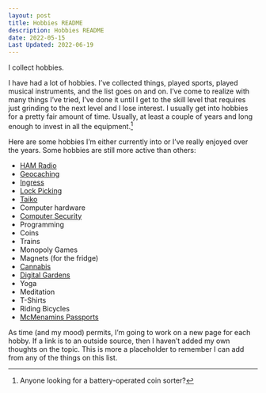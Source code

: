 ```yaml
---
layout: post
title: Hobbies README
description: Hobbies README
date: 2022-05-15
Last Updated: 2022-06-19
---
```

I collect hobbies.

I have had a lot of hobbies.  I’ve collected things, played sports, played musical instruments, and the list goes on and on.  I’ve come to realize with many things I’ve tried, I’ve done it until I get to the skill level that requires just grinding to the next level and I lose interest.  I usually get into hobbies for a pretty fair amount of time.  Usually, at least a couple of years and long enough to invest in all the equipment.[^1]

Here are some hobbies I’m either currently into or I’ve really enjoyed over the years.  Some hobbies are still more active than others:

* [HAM Radio](/life/navy)
* [Geocaching](/geocaching) 
* [Ingress](https://ingress.com/)
* [Lock Picking](/faq#Q30)
* [Taiko](/music/taiko/)
* Computer hardware
* [Computer Security](/tech/security/)
* Programming
* Coins 
* Trains
* Monopoly Games
* Magnets (for the fridge)
* [Cannabis](/cannabis/)
* [Digital Gardens](/)
* Yoga
* Meditation
* T-Shirts
* Riding Bicycles
* [McMenamins Passports](https://www.mcmenamins.com/)

As time (and my mood) permits, I’m going to work on a new page for each hobby.  If a link is to an outside source, then I haven’t added my own thoughts on the topic.  This is more a placeholder to remember I can add from any of the things on this list.

[^1]: Anyone looking for a battery-operated coin sorter?